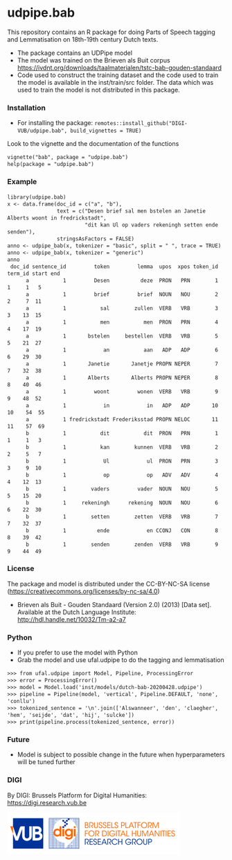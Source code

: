 # udpipe.bab

This repository contains an R package for doing Parts of Speech tagging and Lemmatisation on 18th-19th century Dutch texts.

- The package contains an UDPipe model 
- The model was trained on the Brieven als Buit corpus https://ivdnt.org/downloads/taalmaterialen/tstc-bab-gouden-standaard
- Code used to construct the training dataset and the code used to train the model is available in the inst/train/src folder. The data which was used to train the model is not distributed in this package.

### Installation

- For installing the package: `remotes::install_github("DIGI-VUB/udpipe.bab", build_vignettes = TRUE)`

Look to the vignette and the documentation of the functions

```
vignette("bab", package = "udpipe.bab")
help(package = "udpipe.bab")
```

### Example

```
library(udpipe.bab)
x <- data.frame(doc_id = c("a", "b"), 
                text = c("Desen brief sal men bstelen an Janetie Alberts woont in fredrickstadt", 
                         "dit kan Ul op vaders rekeningh setten ende senden"), 
                stringsAsFactors = FALSE)
anno <- udpipe_bab(x, tokenizer = "basic", split = " ", trace = TRUE)
anno <- udpipe_bab(x, tokenizer = "generic")
anno
 doc_id sentence_id         token         lemma  upos  xpos token_id term_id start end
      a           1         Desen          deze  PRON   PRN        1       1     1   5
      a           1         brief         brief  NOUN   NOU        2       2     7  11
      a           1           sal        zullen  VERB   VRB        3       3    13  15
      a           1           men           men  PRON   PRN        4       4    17  19
      a           1       bstelen     bestellen  VERB   VRB        5       5    21  27
      a           1            an           aan   ADP   ADP        6       6    29  30
      a           1       Janetie       Janetje PROPN NEPER        7       7    32  38
      a           1       Alberts       Alberts PROPN NEPER        8       8    40  46
      a           1         woont         wonen  VERB   VRB        9       9    48  52
      a           1            in            in   ADP   ADP       10      10    54  55
      a           1 fredrickstadt Frederiksstad PROPN NELOC       11      11    57  69
      b           1           dit           dit  PRON   PRN        1       1     1   3
      b           1           kan        kunnen  VERB   VRB        2       2     5   7
      b           1            Ul            ul  PRON   PRN        3       3     9  10
      b           1            op            op   ADV   ADV        4       4    12  13
      b           1        vaders         vader  NOUN   NOU        5       5    15  20
      b           1     rekeningh      rekening  NOUN   NOU        6       6    22  30
      b           1        setten        zetten  VERB   VRB        7       7    32  37
      b           1          ende            en CCONJ   CON        8       8    39  42
      b           1        senden        zenden  VERB   VRB        9       9    44  49
```

### License

The package and model is distributed under the CC-BY-NC-SA license (https://creativecommons.org/licenses/by-nc-sa/4.0)

- Brieven als Buit - Gouden Standaard (Version 2.0) (2013) [Data set]. Available at the Dutch Language Institute: http://hdl.handle.net/10032/Tm-a2-a7

### Python

- If you prefer to use the model with Python
- Grab the model and use ufal.udpipe to do the tagging and lemmatisation

```
>>> from ufal.udpipe import Model, Pipeline, ProcessingError
>>> error = ProcessingError()
>>> model = Model.load('inst/models/dutch-bab-20200428.udpipe')
>>> pipeline = Pipeline(model, 'vertical', Pipeline.DEFAULT, 'none', 'conllu')
>>> tokenized_sentence = '\n'.join(['Alswanneer', 'den', 'claegher', 'hem', 'seijde', 'dat', 'hij', 'sulcke']) 
>>> print(pipeline.process(tokenized_sentence, error))
```

### Future

- Model is subject to possible change in the future when hyperparameters will be tuned further 


### DIGI

By DIGI: Brussels Platform for Digital Humanities: https://digi.research.vub.be

![](vignettes/logo.png)

